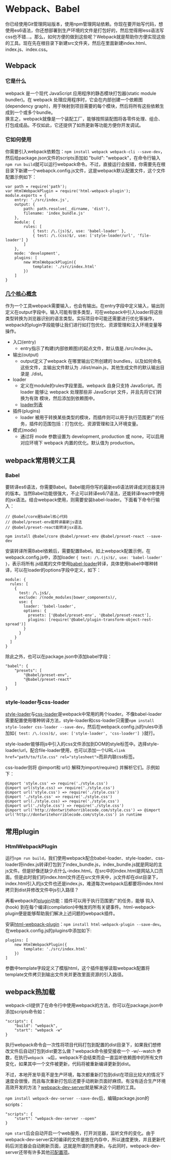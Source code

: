 # Webpack、Babel

你已经使用Git管理网站版本，使用npm管理网站依赖。你现在要开始写代码，想使用es6语法，你还想部署到生产环境的文件是打包好的，然后觉得用less语法写css也不错...。那么，如何方便的做到这些呢？Webpack就是帮助你方便实现这些的工具。现在先在根目录下新建src文件夹，然后在里面新建index.html、index.js、index.css。

## Webpack

### 它是什么

webpack 是一个现代 JavaScript 应用程序的静态模块打包器(static module bundler)。在 webpack 处理应用程序时，它会在内部创建一个依赖图(dependency graph)，用于映射到项目需要的每个模块，然后将所有这些依赖生成到一个或多个bundle。<br>换言之，webpack就像是一个装配工厂，能够按照装配图将各零件处理、组合、打包成成品。不仅如此，它还提供了如热更新等功能方便你开发调试。

### 它如何使用

你需要引入webpack依赖包：`npm install webpack webpack-cli --save-dev`，然后给package.json文件的scripts添加如 "build": "webpack"，在命令行输入 `npm run build`就可以运行webpack命令。不过，直接运行会报错，你需要先在根目录下新建一个webapck.config.js文件，这是webpack默认配置文件，这个文件配置示例如下：

```
var path = require('path');
var HtmlWebpackPlugin = require('html-webpack-plugin');
module.exports = {
	entry: './src/index.js',
	output: {
		path: path.resolve(__dirname, 'dist'),
		filename: 'index_bundle.js'
	},
	module: {
		rules: [
			{ test: /\.(js)$/, use: 'babel-loader' },
			{ test: /\.(css)$/, use: ['style-loader/url', 'file-loader'] }
		]
	},
	mode: 'development',
	plugins: [
		new HtmlWebpackPlugin({
			template: './src/index.html'
		})
	]
}
```

### [几个核心概念](https://webpack.docschina.org/concepts)

作为一个工具webpack需要输入，也会有输出。在entry字段中定义输入，输出则定义在output字段中。输入可能有很多类型，可在webpack中引入loader将这些类型转换为浏览器识别的语言类型。实际项目中可能还需要进行优化等操作，webpack的plugin字段能够让我们进行如打包优化、资源管理和注入环境变量等操作。<br>
* 入口(entry)
	* entry指示了构建(内部依赖图)的起点文件，默认值是./src/index.js。
* 输出(output)
	*  output定义了webpack 在哪里输出它所创建的 bundles，以及如何命名这些文件，主输出文件默认为 ./dist/main.js，其他生成文件的默认输出目录是 ./dist。
* loader
	* 定义在module的rules字段里面。webpack 自身只支持 JavaScript。而 loader 能够让 webpack 处理那些非 JavaScript 文件，并且先将它们转换为有效 模块，然后添加到依赖图中。
	* [loader列表](https://webpack.docschina.org/loaders/)
* 插件(plugins)
	* loader 被用于转换某些类型的模块，而插件则可以用于执行范围更广的任务，插件的范围包括：打包优化、资源管理和注入环境变量。
* 模式(mode)
	* 通过将 mode 参数设置为 development, production 或 none，可以启用对应环境下 webpack 内置的优化。默认值为 production。

## webpack常用转义工具

### Babel

要转译es6语法，你需要Babel。Babel能将你写的最新es6语法转译成浏览器支持的版本。当然Babel功能很强大，不止可以转译es6/7语法，还能转译react中使用的jsx语法。结合webpack使用，则需要安装babel-loader。下面看下命令行输入：

```
// @babel/core是babel核心代码
// @babel/preset-env能转译最新js语法
// @babel/preset-react能转译jsx语法。

npm install @babel/core @babel/preset-env @babel/preset-react --save-dev
```
安装转译所需Babel依赖后，需要配置Babel。如上webpack配置示例，在webpack.config.js中，添加loader `{ test: /\.(js)$/, use: 'babel-loader' }`，表示将所有.js结尾的文件使用[babel-loader](https://webpack.docschina.org/loaders/babel-loader/)转译，具体使用babel中哪种转译，可以在loader的options字段中定义，如下：

```
module: {
  rules: [
    {
      test: /\.js$/,
      exclude: /(node_modules|bower_components)/,
      use: {
        loader: 'babel-loader',
        options: {
          presets: ['@babel/preset-env', '@babel/preset-react'],
          plugins: [require('@babel/plugin-transform-object-rest-spread')]
        }
      }
    }
  ]
}
```
除此之外，也可以在package.json中添加babel字段：

```
"babel": {
	"presets": [
		"@babel/preset-env",
		"@babel/preset-react"
	]
}
```

### style-loader与css-loader

[style-loader](https://webpack.docschina.org/loaders/style-loader/)与[css-loader](https://webpack.docschina.org/loaders/css-loader/)是webpack中常用的两个loader。不像babel-loader需要配置使用哪种转译方法，style-loader和css-loader只需要`npm install style-loader css-loader --save-dev`，然后在webpack.config.js的rules中添加如`{ test: /\.(css)$/, use: ['style-loader', 'css-loader'] }`就行。

style-loader能够将js中引入的css文件添加到DOM的style标签中。选择style-loader/url，配合file-loader使用，也可以添加一个URL`<link href="path/to/file.css" rel="stylesheet">`而非内联css标签。

css-loader则将 @import和 url() 解释为import/require() 并解析它们。示例如下：

```
@import 'style.css' => require('./style.css')
@import url(style.css) => require('./style.css')
@import url('style.css') => require('./style.css')
@import './style.css' => require('./style.css')
@import url(./style.css) => require('./style.css')
@import url('./style.css') => require('./style.css')
@import url('http://dontwritehorriblecode.com/style.css') => @import url('http://dontwritehorriblecode.com/style.css') in runtime
```

## 常用plugin

### HtmlWebpackPlugin

运行`npm run build`，我们使用webpack配合babel-loader、style-loader、css-loader将index.js转译打包到了index_bundle.js，index_bundle.js就是网站的主js文件。但是好像还缺少点什么-index.html。在src中的index.html是网站入口页面。但是此时我们的index.html文件还在src文件夹中，js文件却在dist目录下，index.html引入的js文件也还是index.js，难道每次webpack后都要将index.html拷贝到dist并修改文件中js引入路径？

再看webpack的[plugin](https://webpack.docschina.org/api/plugins)功能：插件可以用于执行范围更广的任务，能够 钩入(hook) 到在每个编译(compilation)中触发的所有关键事件。html-webpack-plugin便是能够帮助我们解决上述问题的webpack插件。

安装[html-webpack-plugin](https://github.com/jantimon/html-webpack-plugin)：`npm install html-webpack-plugin --save-dev`。在webpack.config.js的plugins中添加如下:

```
plugins: [
	new HtmlWebpackPlugin({
		template: './src/index.html'
	})
]
```
参数中template字段定义了模版html，这个插件能够读取webpack配置将template文件拷贝到输出文件夹并更改里面资源的引入路径。

## webpack热加载

webpack-cli提供了在命令行中使用webpack的方法，你可以在package.json中添加scripts命令如：

```
"scripts": {
	"build": "webpack",
	"start": "webpack -w"
}
```
执行webpack命令会一次性将项目代码打包到配置的dist目录下，如果我们想修改文件后自动打包到dist要怎么做？webpack命令接受接收一个 -w/--watch 参数，在执行`webpack -w`后，webpack不会结束而会一直监听依赖图中的所有文件变化，如果其中一个文件被更新，代码将被重新编译更新到dist。

不过，本地开发毕竟不是生产环境，每次都重新打包到dist在项目比较大的情况下速度会很慢，而且每次重新打包后还要手动刷新页面好麻烦。有没有适合生产环境高效开发的方法？[webpack-dev-server](https://webpack.docschina.org/guides/development)就是解决这个问题的工具。

`npm install webpack-dev-server --save-dev`后，编辑package.json的scripts：

```
"scripts": {
	"start": "webpack-dev-server --open"
}
```

`npm start`后会自动开启一个web服务，打开浏览器，监听文件的变化。由于webpack-dev-server实时编译的文件是放在内存中，所以速度更快，并且更新代码后浏览器会自动刷新页面，这就是所谓的热更新。与此同时，webpack-dev-server还带有许多其他[可配置项](https://webpack.docschina.org/configuration/dev-server)。


